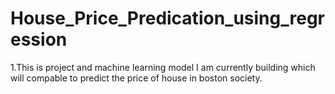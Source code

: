# House_Price_Predication_using_regression
1.This is project and machine learning model I am currently building which will compable to predict the price of house in boston society. 
